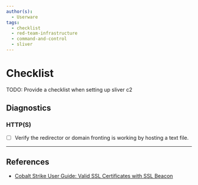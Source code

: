 ```yaml
---
author(s):
  - Userware
tags:
  - checklist
  - red-team-infrastructure
  - command-and-control
  - sliver
---
```

# Checklist

TODO: Provide a checklist when setting up sliver c2

## Diagnostics

### HTTP(S)

- [ ] Verify the redirector or domain fronting is working by hosting a text file. 

---
## References

- [Cobalt Strike User Guide: Valid SSL Certificates with SSL Beacon](https://hstechdocs.helpsystems.com/manuals/cobaltstrike/current/userguide/content/topics/malleable-c2_valid-ssl-certificates.htm)